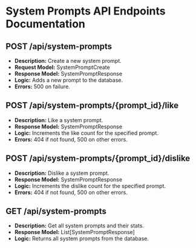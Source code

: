 # System Prompts API Endpoints Documentation

## POST /api/system-prompts

- **Description:** Create a new system prompt.
- **Request Model:** SystemPromptCreate
- **Response Model:** SystemPromptResponse
- **Logic:** Adds a new prompt to the database.
- **Errors:** 500 on failure.

## POST /api/system-prompts/{prompt_id}/like

- **Description:** Like a system prompt.
- **Response Model:** SystemPromptResponse
- **Logic:** Increments the like count for the specified prompt.
- **Errors:** 404 if not found, 500 on other errors.

## POST /api/system-prompts/{prompt_id}/dislike

- **Description:** Dislike a system prompt.
- **Response Model:** SystemPromptResponse
- **Logic:** Increments the dislike count for the specified prompt.
- **Errors:** 404 if not found, 500 on other errors.

## GET /api/system-prompts

- **Description:** Get all system prompts and their stats.
- **Response Model:** List[SystemPromptResponse]
- **Logic:** Returns all system prompts from the database.

